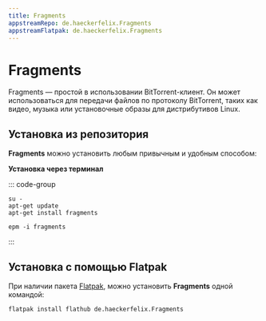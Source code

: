 ```yaml
---
title: Fragments
appstreamRepo: de.haeckerfelix.Fragments
appstreamFlatpak: de.haeckerfelix.Fragments
---
```


# Fragments

Fragments — простой в использовании BitTorrent-клиент. Он может использоваться для передачи файлов по протоколу BitTorrent, таких как видео, музыка или установочные образы для дистрибутивов Linux.

## Установка из репозитория 

**Fragments** можно установить любым привычным и удобным способом:

<!--@include: ./parts/install/software-repo.md-->

**Установка через терминал**

::: code-group

```shell[apt-get]
su -
apt-get update
apt-get install fragments
```
```shell[epm]
epm -i fragments
```
:::

## Установка c помощью Flatpak

При наличии пакета [Flatpak](/flatpak), можно установить **Fragments** одной командой:

```shell
flatpak install flathub de.haeckerfelix.Fragments
```

<!--@include: ./parts/install/software-flatpak.md-->